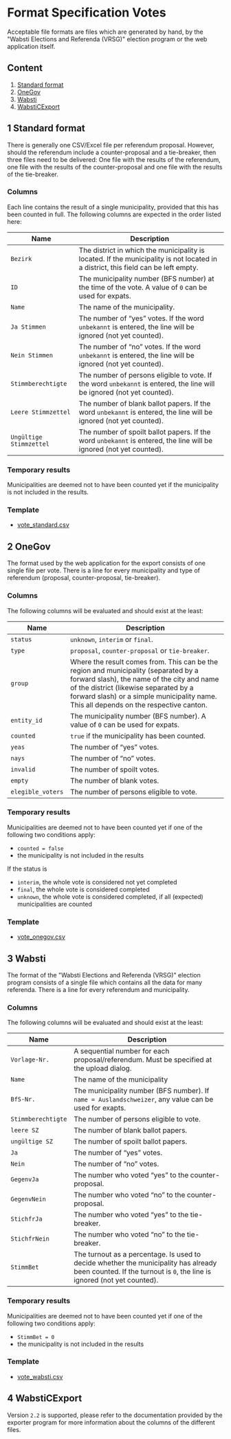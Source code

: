Format Specification Votes
==========================

Acceptable file formats are files which are generated by hand, by the "Wabsti Elections and Referenda (VRSG)" election program or the web application itself.

## Content

1. [Standard format](#1-standard-format)
2. [OneGov](#2-onegov)
3. [Wabsti](#3-wabsti)
4. [WabstiCExport](#4-wabsticexport)


1 Standard format
-----------------

There is generally one CSV/Excel file per referendum proposal. However, should the referendum include a counter-proposal and a tie-breaker, then three files need to be delivered: One file with the results of the referendum, one file with the results of the counter-proposal and one file with the results of the tie-breaker.

### Columns

Each line contains the result of a single municipality, provided that this has been counted in full. The following columns are expected in the order listed here:

Name|Description
---|---
`Bezirk`|The district in which the municipality is located. If the municipality is not located in a district, this field can be left empty.
`ID`|The municipality number (BFS number) at the time of the vote. A value of `0` can be used for expats.
`Name`|The name of the municipality.
`Ja Stimmen`|The number of “yes” votes. If the word `unbekannt` is entered, the line will be ignored (not yet counted).
`Nein Stimmen`|The number of “no” votes. If the word `unbekannt` is entered, the line will be ignored (not yet counted).
`Stimmberechtigte`|The number of persons eligible to vote. If the word `unbekannt` is entered, the line will be ignored (not yet counted).
`Leere Stimmzettel`|The number of blank ballot papers. If the word `unbekannt` is entered, the line will be ignored (not yet counted).
`Ungültige Stimmzettel`|The number of spoilt ballot papers. If the word `unbekannt` is entered, the line will be ignored (not yet counted).

### Temporary results

Municipalities are deemed not to have been counted yet if the municipality is not included in the results.

### Template

- [vote_standard.csv](https://raw.githubusercontent.com/OneGov/onegov.election_day/master/docs/templates/vote_standard.csv)


2 OneGov
--------

The format used by the web application for the export consists of one single file per vote. There is a line for every municipality and type of referendum (proposal, counter-proposal, tie-breaker).

### Columns

The following columns will be evaluated and should exist at the least:

Name|Description
---|---
`status`|`unknown`, `interim` or `final`.
`type`|`proposal`, `counter-proposal` or `tie-breaker`.
`group`|Where the result comes from. This can be the region and municipality (separated by a forward slash), the name of the city and name of the district (likewise separated by a forward slash) or a simple municipality name. This all depends on the respective canton.
`entity_id`|The municipality number (BFS number). A value of `0` can be used for expats.
`counted`|`true` if the municipality has been counted.
`yeas`|The number of “yes” votes.
`nays`|The number of “no” votes.
`invalid`|The number of spoilt votes.
`empty`|The number of blank votes.
`elegible_voters`|The number of persons eligible to vote.

### Temporary results

Municipalities are deemed not to have been counted yet if one of the following two conditions apply:
- `counted = false`
- the municipality is not included in the results

If the status is
- `interim`, the whole vote is considered not yet completed
- `final`, the whole vote is considered completed
- `unknown`, the whole vote is considered completed, if all (expected) municipalities are counted

### Template

- [vote_onegov.csv](https://raw.githubusercontent.com/OneGov/onegov.election_day/master/docs/templates/vote_onegov.csv)


3 Wabsti
--------

The format of the "Wabsti Elections and Referenda (VRSG)" election program consists of a single file which contains all the data for many referenda. There is a line for every referendum and municipality.

### Columns

The following columns will be evaluated and should exist at the least:

Name|Description
---|---
`Vorlage-Nr.`|A sequential number for each proposal/referendum. Must be specified at the upload dialog.
`Name`|The name of the municipality
`BfS-Nr.`|The municipality number (BFS number). If `name = Auslandschweizer`, any value can be used for exapts.
`Stimmberechtigte`|The number of persons eligible to vote.
`leere SZ`|The number of blank ballot papers.
`ungültige SZ`|The number of spoilt ballot papers.
`Ja`|The number of “yes” votes.
`Nein`|The number of “no” votes.
`GegenvJa`|The number who voted “yes” to the counter-proposal.
`GegenvNein`|The number who voted “no” to the counter-proposal.
`StichfrJa`|The number who voted “yes” to the tie-breaker.
`StichfrNein`|The number who voted “no” to the tie-breaker.
`StimmBet`|The turnout as a percentage. Is used to decide whether the municipality has already been counted. If the turnout is `0`, the line is ignored (not yet counted).

### Temporary results

Municipalities are deemed not to have been counted yet if one of the following two conditions apply:
- `StimmBet = 0`
- the municipality is not included in the results

### Template

- [vote_wabsti.csv](https://raw.githubusercontent.com/OneGov/onegov.election_day/master/docs/templates/vote_wabsti.csv)


4 WabstiCExport
---------------

Version `2.2` is supported, please refer to the documentation provided by the exporter program for more information about the columns of the different files.
